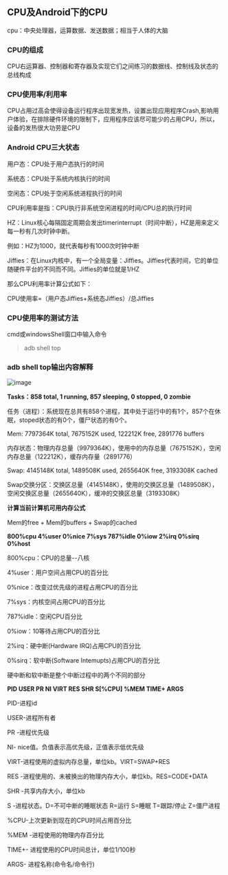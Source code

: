 ## CPU及Android下的CPU

cpu：中央处理器，运算数据、发送数据；相当于人体的大脑

### CPU的组成

CPU右运算器、控制器和寄存器及实现它们之间练习的数据线、控制线及状态的总线构成

### CPU使用率/利用率

CPU占用过高会使得设备运行程序出现宽发热，设置出现应用程序Crash,影响用户体验，在排除硬件环境的限制下，应用程序应该尽可能少的占用CPU，所以，设备的发热很大功劳是CPU

### Android CPU三大状态
用户态：CPU处于用户态执行的时间

系统态：CPU处于系统内核执行的时间

空闲态：CPU处于空闲系统进程执行的时间

CPU利用率是指：CPU执行非系统空闲进程的时间/CPU总的执行时间

HZ：Linux核心每隔固定周期会发出timerinterrupt（时间中断），HZ是用来定义每一秒有几次时钟中断。

例如：HZ为1000，就代表每秒有1000次时钟中断

Jiffies：在Linux内核中，有一个全局变量：Jiffies。Jiffies代表时间，它的单位随硬件平台的不同而不同。Jiffies的单位就是1/HZ

那么CPU利用率计算公式如下：

CPU使用率=（用户态Jiffies+系统态Jiffies）/总Jiffies

### CPU使用率的测试方法

cmd或windowsShell窗口中输入命令
>adb shell top

### adb shell top输出内容解释

![image](https://github.com/user-attachments/assets/597244c4-a135-423f-a83c-0673dfde56c0)


**Tasks：858 total,   1 running, 857 sleeping,   0 stopped,   0 zombie**

任务（进程）：系统现在总共有858个进程，其中处于运行中的有1个，857个在休眠，stoped状态的有0个，僵尸状态的有0个。

Mem:  7797364K total,  7675152K used,   122212K free,   2891776 buffers

内存状态：物理内存总量（9979364K），使用中的内存总量（7675152K），空闲内存总量（122212K），缓存内存量（2891776）

Swap:  4145148K total,  1489508K used,  2655640K free,  3193308K cached

Swap交换分区：交换区总量（4145148K），使用的交换区总量（1489508K），空闲交换区总量（2655640K），缓冲的交换区总量（3193308K）

**计算当前计算机可用内存公式**

Mem的free + Mem的buffers + Swap的cached

**800%cpu   4%user   0%nice   7%sys 787%idle   0%iow   2%irq   0%sirq   0%host**

800%cpu：CPU的总量--八核

4%user：用户空间占用CPU的百分比

0%nice：改变过优先级的进程占用CPU的百分比

7%sys：内核空间占用CPU的百分比

787%idle：空闲CPU百分比

0%iow：10等待占用CPU的百分比

2%irq：硬中断(Hardware IRQ)占用CPU的百分比

0%sirq：软中断(Software Intemupts)占用CPU的百分比

硬中断和软中断是整个中断过程中的两个不同的部分

 **PID USER         PR  NI VIRT  RES  SHR S[%CPU] %MEM     TIME+ ARGS**

 PID-进程id

 USER-进程所有者

 PR -进程优先级

 NI- nice值。负值表示高优先级，正值表示低优先级

 VIRT-进程使用的虚拟内存总量，单位kb。VIRT=SWAP+RES

 RES -进程使用的、未被换出的物理内存大小，单位kb。RES=CODE+DATA

SHR -共享内存大小，单位kb

S -进程状态。D=不可中断的睡眠状态 R=运行 S=睡眠 T=跟踪/停止 Z=僵尸进程

%CPU-上次更新到现在的CPU时间占用百分比

%MEM -进程使用的物理内存百分比

TIME+- 进程使用的CPU时间总计，单位1/100秒

ARGS- 进程名称(命令名/命令行)